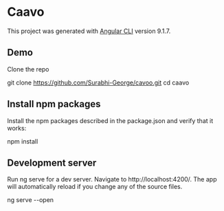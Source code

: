 # Caavo

This project was generated with [Angular CLI](https://github.com/angular/angular-cli) version 9.1.7.


## Demo

Clone the repo

git clone https://github.com/Surabhi-George/cavoo.git
cd caavo

## Install npm packages
Install the npm packages described in the package.json and verify that it works:

npm install


## Development server
Run ng serve for a dev server. Navigate to http://localhost:4200/. The app will automatically reload if you change any of the source files.

ng serve --open
